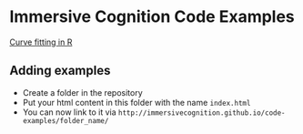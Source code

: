 ﻿# Immersive Cognition Code Examples

[Curve fitting in R](http://immersivecognition.github.io/code-examples/curve_fitting/)


## Adding examples

* Create a folder in the repository
* Put your html content in this folder with the name `index.html`
* You can now link to it via `http://immersivecognition.github.io/code-examples/folder_name/`
